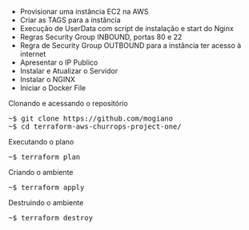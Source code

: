 * Provisionar uma instância EC2 na AWS
* Criar as TAGS para a instância
* Execução de UserData com script de instalação e start do Nginx
* Regras Security Group INBOUND, portas 80 e 22
* Regra de Security Group OUTBOUND para a instância ter acesso à internet
* Apresentar o IP Publico
* Instalar e Atualizar o Servidor
* Instalar o NGINX
* Iniciar o Docker File

Clonando e acessando o repositório

<pre>~$ git clone https://github.com/mogiano
~$ cd terraform-aws-churrops-project-one/</pre>

Executando o plano

<pre>~$ terraform plan</pre>

Criando o ambiente

<pre>~$ terraform apply</pre>

Destruindo o ambiente

<pre>~$ terraform destroy</pre>

